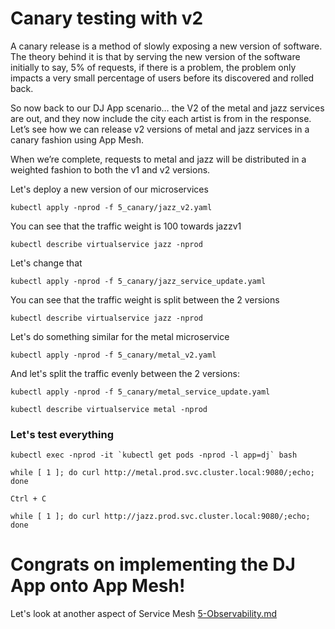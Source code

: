 # Canary testing with v2

A canary release is a method of slowly exposing a new version of software. The theory behind it is that by serving the new version of the software initially to say, 5% of requests, if there is a problem, the problem only impacts a very small percentage of users before its discovered and rolled back.

So now back to our DJ App scenario… the V2 of the metal and jazz services are out, and they now include the city each artist is from in the response. Let’s see how we can release v2 versions of metal and jazz services in a canary fashion using App Mesh.

When we’re complete, requests to metal and jazz will be distributed in a weighted fashion to both the v1 and v2 versions.

Let's deploy a new version of our microservices

```
kubectl apply -nprod -f 5_canary/jazz_v2.yaml
```


You can see that the traffic weight is 100 towards jazzv1

```
kubectl describe virtualservice jazz -nprod
```



Let's change that

```
kubectl apply -nprod -f 5_canary/jazz_service_update.yaml
```

You can see that the traffic weight is split between the 2 versions

```
kubectl describe virtualservice jazz -nprod
```

Let's do something similar for the metal microservice


```
kubectl apply -nprod -f 5_canary/metal_v2.yaml
```

And let's split the traffic evenly between the 2 versions:

```
kubectl apply -nprod -f 5_canary/metal_service_update.yaml
```

```
kubectl describe virtualservice metal -nprod
```


### Let's test everything 

```
kubectl exec -nprod -it `kubectl get pods -nprod -l app=dj` bash

while [ 1 ]; do curl http://metal.prod.svc.cluster.local:9080/;echo; done

Ctrl + C

while [ 1 ]; do curl http://jazz.prod.svc.cluster.local:9080/;echo; done
```


# Congrats on implementing the DJ App onto App Mesh!

Let's look at another aspect of Service Mesh [5-Observability.md](5-Observability.md)
